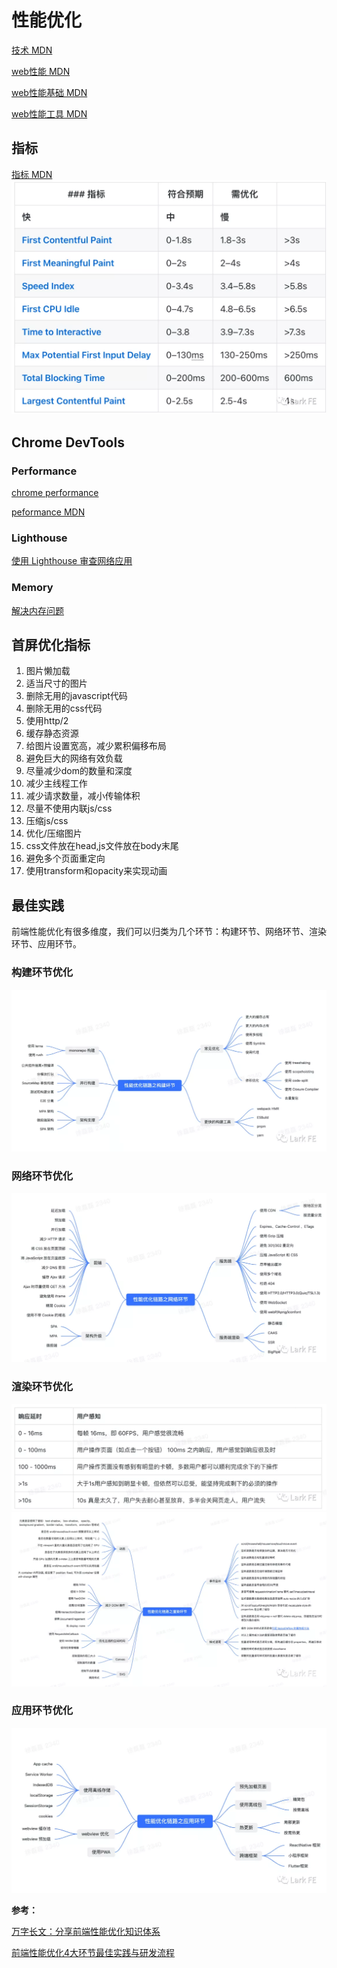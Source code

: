 # 性能优化

[技术 MDN](https://web.dev/metrics/)

[web性能 MDN](https://developer.mozilla.org/zh-CN/docs/Web/Performance)

[web性能基础 MDN](https://developer.mozilla.org/zh-CN/docs/Learn/Performance/web_performance_basics)

[web性能工具 MDN](https://developer.mozilla.org/zh-CN/docs/Tools/Performance)

## 指标
[指标 MDN](https://web.dev/metrics/)
![指标](./images/640.jpg)


## Chrome DevTools

### Performance
[chrome performance](https://developers.google.com/web/tools/chrome-devtools/evaluate-performance?hl=zh-cn)

[peformance MDN](https://developer.mozilla.org/zh-TW/docs/Mozilla/Performance)

### Lighthouse

[使用 Lighthouse 审查网络应用](https://developers.google.com/web/tools/lighthouse/?utm_source=devtools)

### Memory

[解决内存问题](https://developers.google.com/web/tools/chrome-devtools/memory-problems?hl=zh-cn)

## 首屏优化指标
1. 图片懒加载
2. 适当尺寸的图片
3. 删除无用的javascript代码
4. 删除无用的css代码
5. 使用http/2
6. 缓存静态资源
7. 给图片设置宽高，减少累积偏移布局
8. 避免巨大的网络有效负载
9. 尽量减少dom的数量和深度
10. 减少主线程工作
11. 减少请求数量，减小传输体积
12. 尽量不使用内联js/css
13. 压缩js/css
14. 优化/压缩图片
15. css文件放在head,js文件放在body末尾
16. 避免多个页面重定向
17. 使用transform和opacity来实现动画

## 最佳实践
前端性能优化有很多维度，我们可以归类为几个环节：构建环节、网络环节、渲染环节、应用环节。

### 构建环节优化
![构建环节优化](./images/640-1.jpg)

### 网络环节优化
![网络环节优化](./images/640-2.jpg)

### 渲染环节优化
![渲染环节优化](./images/640-3.jpg)
![渲染环节优化](./images/640-4.jpg)

### 应用环节优化
![应用环节优化](./images/640-5.jpg)

**参考：**

[万字长文：分享前端性能优化知识体系](https://mp.weixin.qq.com/s/WUKrZ0dQzMg_C_cXvHPnxA)

[前端性能优化4大环节最佳实践与研发流程](https://mp.weixin.qq.com/s/FG0CTP6N7vF7UrLfhvGw5w)




